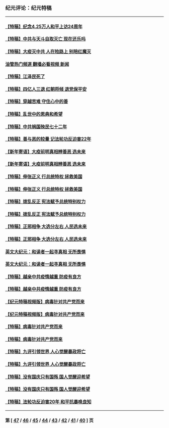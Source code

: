 ### 纪元评论：纪元特稿
---
#### [【特稿】纪念4.25万人和平上访24周年](../../pages/nsc424/n13980883.md?05070330) 
#### [【特稿】中共与天斗自取灭亡 现在还乐吗](../../pages/nsc424/n13897482.md?05070330) 
#### [【特稿】大疫灭中共 人在险路上 别陪红魔灭](../../pages/nsc424/n13890697.md?05070330) 
#### [油管热门频道 翻墙必看视频 新闻](ok?05070330)
#### [【特稿】江泽民死了](../../pages/nsc424/n13876300.md?05070330) 
#### [【特稿】四亿人三退 红朝将倾 退党保平安](../../pages/nsc424/n13794378.md?05070330) 
#### [【特稿】穿越苦难 守住心中的善](../../pages/nsc424/n13784979.md?05070330) 
#### [【特稿】乱世中的恩典和希望](../../pages/nsc424/n13734687.md?05070330) 
#### [【特稿】中共祸国殃民七十二年](../../pages/nsc424/n13272607.md?05070330) 
#### [【特稿】善与恶的较量 记法轮功反迫害22年](../../pages/nsc424/n13086597.md?05070330) 
#### [【新年寄语】大疫前明真相辨善恶 选未来](../../pages/nsc424/n12660855.md?05070330) 
#### [【新年寄语】大疫前明真相辨善恶 选未来](../../pages/nsc424/n12660855.md?05070330) 
#### [【特稿】伸张正义 行总统特权 拯救美国](../../pages/nsc424/n12616806.md?05070330) 
#### [【特稿】伸张正义 行总统特权 拯救美国](../../pages/nsc424/n12616806.md?05070330) 
#### [【特稿】拨乱反正 宪法赋予总统特别权力](../../pages/nsc424/n12598306.md?05070330) 
#### [【特稿】拨乱反正 宪法赋予总统特别权力](../../pages/nsc424/n12598306.md?05070330) 
#### [【特稿】正邪相争 大选分左右 人民选未来](../../pages/nsc424/n12545208.md?05070330) 
#### [【特稿】正邪相争 大选分左右 人民选未来](../../pages/nsc424/n12545208.md?05070330) 
#### [英文大纪元：和读者一起寻真相 无所畏惧](../../pages/nsc424/n12542027.md?05070330) 
#### [英文大纪元：和读者一起寻真相 无所畏惧](../../pages/nsc424/n12542027.md?05070330) 
#### [【特稿】越亲中共疫情越重 防疫有良方](../../pages/nsc424/n12042989.md?05070330) 
#### [【特稿】越亲中共疫情越重 防疫有良方](../../pages/nsc424/n12042989.md?05070330) 
#### [【纪元特稿视频版】病毒针对共产党而来](../../pages/nsc424/n11977328.md?05070330) 
#### [【纪元特稿视频版】病毒针对共产党而来](../../pages/nsc424/n11977328.md?05070330) 
#### [【特稿】病毒针对共产党而来](../../pages/nsc424/n11928818.md?05070330) 
#### [【特稿】病毒针对共产党而来](../../pages/nsc424/n11928818.md?05070330) 
#### [【特稿】九评引领世界 人心觉醒暴政将亡](../../pages/nsc424/n11660496.md?05070330) 
#### [【特稿】九评引领世界 人心觉醒暴政将亡](../../pages/nsc424/n11660496.md?05070330) 
#### [【特稿】没有国庆只有国殇 国人觉醒迎希望](../../pages/nsc424/n11549354.md?05070330) 
#### [【特稿】没有国庆只有国殇 国人觉醒迎希望](../../pages/nsc424/n11549354.md?05070330) 
#### [【特稿】法轮功反迫害20年 和平抗暴唤良知](../../pages/nsc424/n11389135.md?05070330) 

---
#### 第 [ [47](./47.md?05070330) / [46](./46.md?05070330) / [45](./45.md?05070330) / [44](./44.md?05070330) / [43](./43.md?05070330) / [42](./42.md?05070330) / [41](./41.md?05070330) / [40](./40.md?05070330) ] 页
